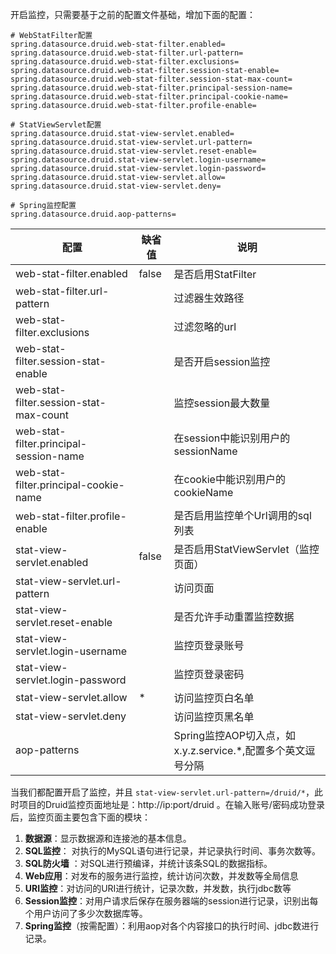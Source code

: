 开启监控，只需要基于之前的配置文件基础，增加下面的配置：

```properties
# WebStatFilter配置
spring.datasource.druid.web-stat-filter.enabled= 
spring.datasource.druid.web-stat-filter.url-pattern=
spring.datasource.druid.web-stat-filter.exclusions=
spring.datasource.druid.web-stat-filter.session-stat-enable=
spring.datasource.druid.web-stat-filter.session-stat-max-count=
spring.datasource.druid.web-stat-filter.principal-session-name=
spring.datasource.druid.web-stat-filter.principal-cookie-name=
spring.datasource.druid.web-stat-filter.profile-enable=

# StatViewServlet配置
spring.datasource.druid.stat-view-servlet.enabled=
spring.datasource.druid.stat-view-servlet.url-pattern=
spring.datasource.druid.stat-view-servlet.reset-enable=
spring.datasource.druid.stat-view-servlet.login-username=
spring.datasource.druid.stat-view-servlet.login-password=
spring.datasource.druid.stat-view-servlet.allow=
spring.datasource.druid.stat-view-servlet.deny=

# Spring监控配置
spring.datasource.druid.aop-patterns= 
```



| 配置                                   | 缺省值 | 说明                                                        |
| -------------------------------------- | ------ | ----------------------------------------------------------- |
| web-stat-filter.enabled                | false  | 是否启用StatFilter                                          |
| web-stat-filter.url-pattern            |        | 过滤器生效路径                                              |
| web-stat-filter.exclusions             |        | 过滤忽略的url                                               |
| web-stat-filter.session-stat-enable    |        | 是否开启session监控                                         |
| web-stat-filter.session-stat-max-count |        | 监控session最大数量                                         |
| web-stat-filter.principal-session-name |        | 在session中能识别用户的sessionName                          |
| web-stat-filter.principal-cookie-name  |        | 在cookie中能识别用户的cookieName                            |
| web-stat-filter.profile-enable         |        | 是否启用监控单个Url调用的sql列表                            |
| stat-view-servlet.enabled              | false  | 是否启用StatViewServlet（监控页面）                         |
| stat-view-servlet.url-pattern          |        | 访问页面                                                    |
| stat-view-servlet.reset-enable         |        | 是否允许手动重置监控数据                                    |
| stat-view-servlet.login-username       |        | 监控页登录账号                                              |
| stat-view-servlet.login-password       |        | 监控页登录密码                                              |
| stat-view-servlet.allow                | *      | 访问监控页白名单                                            |
| stat-view-servlet.deny                 |        | 访问监控页黑名单                                            |
| aop-patterns                           |        | Spring监控AOP切入点，如x.y.z.service.*,配置多个英文逗号分隔 |

当我们都配置开启了监控，并且 `stat-view-servlet.url-pattern=/druid/*`，此时项目的Druid监控页面地址是：http://ip:port/druid 。在输入账号/密码成功登录后，监控页面主要包含下面的模块：

1. **数据源**：显示数据源和连接池的基本信息。
2. **SQL监控**： 对执行的MySQL语句进行记录，并记录执行时间、事务次数等。
3. **SQL防火墙** ：对SQL进行预编译，并统计该条SQL的数据指标。
4. **Web应用**：对发布的服务进行监控，统计访问次数，并发数等全局信息
5. **URI监控**：对访问的URI进行统计，记录次数，并发数，执行jdbc数等
6. **Session监控**：对用户请求后保存在服务器端的session进行记录，识别出每个用户访问了多少次数据库等。
7. **Spring监控**（按需配置）：利用aop对各个内容接口的执行时间、jdbc数进行记录。